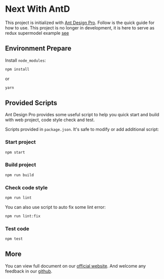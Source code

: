 # Next With AntD

This project is initialized with [Ant Design Pro](https://pro.ant.design). Follow is the quick guide for how to use.
This project is no longer in development, it is here to serve as redux supermodel example [see](https://github.com/kloudkonsole/next-ui-antd/blob/feature/add-super-model/src/pages/op/sku/dataSource.js#L13)

## Environment Prepare

Install `node_modules`:

```bash
npm install
```

or

```bash
yarn
```

## Provided Scripts

Ant Design Pro provides some useful script to help you quick start and build with web project, code style check and test.

Scripts provided in `package.json`. It's safe to modify or add additional script:

### Start project

```bash
npm start
```

### Build project

```bash
npm run build
```

### Check code style

```bash
npm run lint
```

You can also use script to auto fix some lint error:

```bash
npm run lint:fix
```

### Test code

```bash
npm test
```

## More

You can view full document on our [official website](https://pro.ant.design). And welcome any feedback in our [github](https://github.com/ant-design/ant-design-pro).
